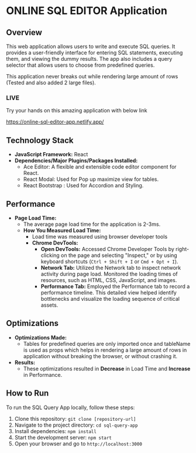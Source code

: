 # ONLINE SQL EDITOR Application

## Overview
This web application allows users to write and execute SQL queries. It provides a user-friendly interface for entering SQL statements, executing them, and viewing the dummy results. The app also includes a query selector that allows users to choose from predefined queries. 

This application never breaks out while rendering large amount of rows (Tested and also added 2 large files).

### LIVE
Try your hands on this amazing application with below link

https://online-sql-editor-app.netlify.app/

## Technology Stack
- **JavaScript Framework:** React
- **Dependencies/Major Plugins/Packages Installed:**
  - Ace Editor: A flexible and extensible code editor component for React.
  - React Modal: Used for Pop up maximize view for tables.
  - React Bootstrap : Used for Accordion and Styling.

## Performance
- **Page Load Time:**
  - The average page load time for the application is 2-3ms.
  - **How You Measured Load Time:**
    - Load time was measured using browser developer tools 
    - **Chrome DevTools:**
        - **Open DevTools:** Accessed Chrome Developer Tools by right-clicking on the page and selecting "Inspect," or by using keyboard shortcuts (`Ctrl + Shift + I` or `Cmd + Opt + I`).
        - **Network Tab:** Utilized the Network tab to inspect network activity during page load. Monitored the loading times of resources, such as HTML, CSS, JavaScript, and images.
        - **Performance Tab:** Employed the Performance tab to record a performance timeline. This detailed view helped identify bottlenecks and visualize the loading sequence of critical assets.

## Optimizations
- **Optimizations Made:**
  - Tables for predefined queries are only imported once and tableName is used as props which helps in rendering a large amount of rows in application without breaking the browser, or without crashing it.
- **Results:**
  - These optimizations resulted in **Decrease** in Load Time and **Increase** in Performance.

## How to Run
To run the SQL Query App locally, follow these steps:

1. Clone this repository: `git clone [repository-url]`
2. Navigate to the project directory: `cd sql-query-app`
3. Install dependencies: `npm install`
4. Start the development server: `npm start`
5. Open your browser and go to `http://localhost:3000`
